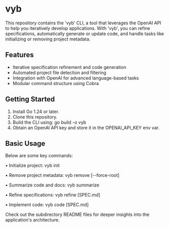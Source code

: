 # vyb

This repository contains the 'vyb' CLI, a tool that leverages the
OpenAI API to help you iteratively develop applications. With 'vyb',
you can refine specifications, automatically generate or update code,
and handle tasks like initializing or removing project metadata.

## Features

- Iterative specification refinement and code generation
- Automated project file detection and filtering
- Integration with OpenAI for advanced language-based tasks
- Modular command structure using Cobra

## Getting Started

1. Install Go 1.24 or later.
2. Clone this repository.
3. Build the CLI using:
   go build -o vyb
4. Obtain an OpenAI API key and store it in the OPENAI_API_KEY env var.

## Basic Usage

Below are some key commands:

• Initialize project:
  vyb init

• Remove project metadata:
  vyb remove [--force-root]

• Summarize code and docs:
  vyb summarize

• Refine specifications:
  vyb refine [SPEC.md]

• Implement code:
  vyb code [SPEC.md]

Check out the subdirectory README files for deeper insights into the
application's architecture.
